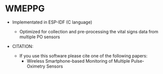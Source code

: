 # WMEPPG

  - Implementated in ESP-IDF (C language)
    - Optimized for collection and pre-processing the vital signs data from multiple PO sensors


- CITATION:
    - If you use this software please cite one of the following papers:
        - Wireless Smartphone-based Monitoring of Multiple Pulse-Oximetry Sensors
